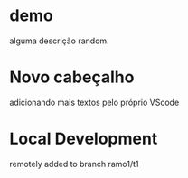 # demo

alguma descrição random.

# Novo cabeçalho

adicionando mais textos pelo próprio VScode

# Local Development

remotely added to branch ramo1/t1
